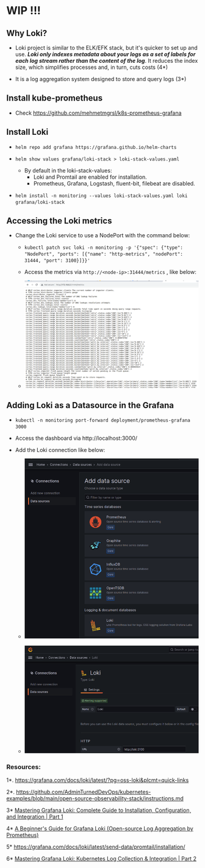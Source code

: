 # WIP !!!

## Why Loki?

- Loki project is similar to the ELK/EFK stack, but it's quicker to set up and use. ***Loki only indexes metadata about your logs as a set of labels for each log stream rather than the content of the log***. It reduces the index size, which simplifies processes and, in turn, cuts costs (4*)

- It is a log aggregation system designed to store and query logs (3*)

## Install kube-prometheus

- Check https://github.com/mehmetmgrsl/k8s-prometheus-grafana

## Install Loki

- ```helm repo add grafana https://grafana.github.io/helm-charts```

- ```helm show values grafana/loki-stack > loki-stack-values.yaml```

   - By default in the loki-stack-values:
     - Loki and Promtail are enabled for installation.
     - Prometheus, Grafana, Logstash, fluent-bit, filebeat are disabled. 

- ```helm install -n monitoring --values loki-stack-values.yaml loki grafana/loki-stack```

## Accessing the Loki metrics

- Change the Loki service to use a NodePort with the command below:

   - ```kubectl patch svc loki -n monitoring -p '{"spec": {"type": "NodePort", "ports": [{"name": "http-metrics", "nodePort": 31444, "port": 3100}]}}'```

   - Access the metrics via ```http://<node-ip>:31444/metrics``` , like below:

   - ![Loki Metrics](loki-metrics.png)

## Adding Loki as a Datasource in the Grafana

   - ```kubectl -n monitoring port-forward deployment/prometheus-grafana 3000```

   - Access the dashboard via http://localhost:3000/

   - Add the Loki connection like below:


      - ![Grafana-loki-datasource](grafana-loki-datasource-1.png)

      - ![Grafana-loki-datasource](grafana-loki-datasource-2.png)


### Resources:
1*. https://grafana.com/docs/loki/latest/?pg=oss-loki&plcmt=quick-links

2*. https://github.com/AdminTurnedDevOps/kubernetes-examples/blob/main/open-source-observability-stack/instructions.md

3* [Mastering Grafana Loki: Complete Guide to Installation, Configuration, and Integration | Part 1](https://www.youtube.com/watch?v=0B-yQdSXFJE)

4* [A Beginner's Guide for Grafana Loki (Open-source Log Aggregation by Prometheus)](https://www.atatus.com/blog/a-beginners-guide-for-grafana-loki/#:~:text=Loki%20project%20is%20similar%20to,%2C%20in%20turn%2C%20cuts%20costs.)

5* https://grafana.com/docs/loki/latest/send-data/promtail/installation/

6* [Mastering Grafana Loki: Kubernetes Log Collection & Integration | Part 2](https://www.youtube.com/watch?v=O52dseg2bJo)


